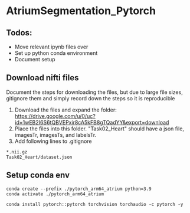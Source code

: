 # AtriumSegmentation_Pytorch

## Todos:
- Move relevant ipynb files over
- Set up python conda environment
- Document setup


## Download nifti files
Document the steps for downloading the files, but due to large file sizes, gitignore them and simply record down the steps so it is reproducible

1. Download the files and expand the folder: https://drive.google.com/u/0/uc?id=1wEB2I6S6tQBVEPxir8cA5kFB8gTQadYY&export=download 
2. Place the files into this folder. "Task02_Heart" should have a json file, imagesTr, imagesTs, and labelsTr.
3. Add following lines to .gitignore 
```
*.nii.gz
Task02_Heart/dataset.json
```

## Setup conda env
```
conda create --prefix ./pytorch_arm64_atrium python=3.9
conda activate ./pytorch_arm64_atrium

conda install pytorch::pytorch torchvision torchaudio -c pytorch -y
```